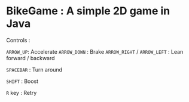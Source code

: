 # BikeGame : A simple 2D game in Java

Controls :

`ARROW_UP`: Accelerate
`ARROW_DOWN` : Brake
`ARROW_RIGHT` / `ARROW_LEFT` : Lean forward / backward

`SPACEBAR` : Turn around

`SHIFT` : Boost

`R` key : Retry